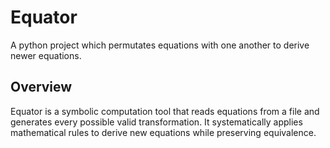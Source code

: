 # Equator
A python project which permutates equations with one another to derive newer equations.

## Overview
Equator is a symbolic computation tool that reads equations from a file and generates every possible valid transformation. It systematically applies mathematical rules to derive new equations while preserving equivalence.
